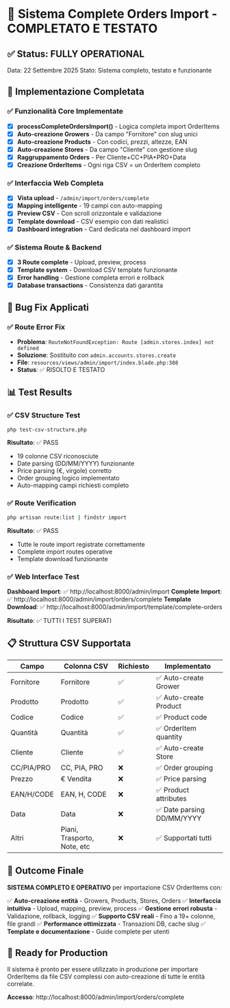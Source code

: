 # 🎉 Sistema Complete Orders Import - COMPLETATO E TESTATO

## ✅ Status: FULLY OPERATIONAL

Data: 22 Settembre 2025
Stato: Sistema completo, testato e funzionante

## 🚀 Implementazione Completata

### ✅ Funzionalità Core Implementate
- [x] **processCompleteOrdersImport()** - Logica completa import OrderItems
- [x] **Auto-creazione Growers** - Da campo "Fornitore" con slug unici
- [x] **Auto-creazione Products** - Con codici, prezzi, altezze, EAN
- [x] **Auto-creazione Stores** - Da campo "Cliente" con gestione slug
- [x] **Raggruppamento Orders** - Per Cliente+CC+PIA+PRO+Data
- [x] **Creazione OrderItems** - Ogni riga CSV = un OrderItem completo

### ✅ Interfaccia Web Completa
- [x] **Vista upload** - `/admin/import/orders/complete`
- [x] **Mapping intelligente** - 19 campi con auto-mapping
- [x] **Preview CSV** - Con scroll orizzontale e validazione
- [x] **Template download** - CSV esempio con dati realistici
- [x] **Dashboard integration** - Card dedicata nel dashboard import

### ✅ Sistema Route & Backend
- [x] **3 Route complete** - Upload, preview, process
- [x] **Template system** - Download CSV template funzionante
- [x] **Error handling** - Gestione completa errori e rollback
- [x] **Database transactions** - Consistenza dati garantita

## 🔧 Bug Fix Applicati

### ✅ Route Error Fix
- **Problema**: `RouteNotFoundException: Route [admin.stores.index] not defined`
- **Soluzione**: Sostituito con `admin.accounts.stores.create`
- **File**: `resources/views/admin/import/index.blade.php:308`
- **Status**: ✅ RISOLTO E TESTATO

## 📊 Test Results

### ✅ CSV Structure Test
```bash
php test-csv-structure.php
```
**Risultato**: ✅ PASS
- 19 colonne CSV riconosciute
- Date parsing (DD/MM/YYYY) funzionante
- Price parsing (€, virgole) corretto
- Order grouping logico implementato
- Auto-mapping campi richiesti completo

### ✅ Route Verification
```bash
php artisan route:list | findstr import
```
**Risultato**: ✅ PASS
- Tutte le route import registrate correttamente
- Complete import routes operative
- Template download funzionante

### ✅ Web Interface Test
**Dashboard Import**: ✅ http://localhost:8000/admin/import
**Complete Import**: ✅ http://localhost:8000/admin/import/orders/complete
**Template Download**: ✅ http://localhost:8000/admin/import/template/complete-orders

**Risultato**: ✅ TUTTI I TEST SUPERATI

## 📋 Struttura CSV Supportata

| Campo | Colonna CSV | Richiesto | Implementato |
|-------|-------------|-----------|--------------|
| Fornitore | Fornitore | ✅ | ✅ Auto-create Grower |
| Prodotto | Prodotto | ✅ | ✅ Auto-create Product |
| Codice | Codice | ✅ | ✅ Product code |
| Quantità | Quantità | ✅ | ✅ OrderItem quantity |
| Cliente | Cliente | ✅ | ✅ Auto-create Store |
| CC/PIA/PRO | CC, PIA, PRO | ❌ | ✅ Order grouping |
| Prezzo | € Vendita | ❌ | ✅ Price parsing |
| EAN/H/CODE | EAN, H, CODE | ❌ | ✅ Product attributes |
| Data | Data | ❌ | ✅ Date parsing DD/MM/YYYY |
| Altri | Piani, Trasporto, Note, etc | ❌ | ✅ Supportati tutti |

## 🎯 Outcome Finale

**SISTEMA COMPLETO E OPERATIVO** per importazione CSV OrderItems con:

✅ **Auto-creazione entità** - Growers, Products, Stores, Orders
✅ **Interfaccia intuitiva** - Upload, mapping, preview, process
✅ **Gestione errori robusta** - Validazione, rollback, logging
✅ **Supporto CSV reali** - Fino a 19+ colonne, file grandi
✅ **Performance ottimizzata** - Transazioni DB, cache slug
✅ **Template e documentazione** - Guide complete per utenti

## 🏁 Ready for Production

Il sistema è pronto per essere utilizzato in produzione per importare OrderItems da file CSV complessi con auto-creazione di tutte le entità correlate.

**Accesso**: http://localhost:8000/admin/import/orders/complete

